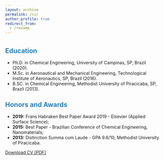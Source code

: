 ```yaml
---
layout: archive
permalink: /cv/
author_profile: true
redirect_from:
  - /resume
---
```

<head>
<meta name="viewport" content="width=device-width, initial-scale=1">
<!-- Add icon library -->
<link rel="stylesheet" href="https://cdnjs.cloudflare.com/ajax/libs/font-awesome/4.7.0/css/font-awesome.min.css">
<style>
.btn {
  background-color: DodgerBlue;
  border: none;
  color: white;
  padding: 12px 30px;
  cursor: pointer;
  font-size: 20px;
}

/* Darker background on mouse-over */
.btn:hover {
  background-color: RoyalBlue;
}
</style>
</head>



<p style="margin-bottom:1cm;"></p>


<p style="margin-bottom:1cm;"></p>
<h2>
<font color="#2980b9">Education</font>
</h2>

* Ph.D. in Chemical Engineering, University of Campinas, SP, Brazil (2020).
* M.Sc. in Aeronautical and Mechanical Engineering, Technological Institute of 
Aeronautics, SP, Brazil (2016).
* B.SC. in Chemical Engineering, Methodist University of Piracicaba, SP, Brazil (2013). 

<h2>
<font color="#2980b9">Honors and Awards</font>
</h2>

* __2019:__ Frans Habraken Best Paper Award 2019 - Elsevier (Applied Surface Science);
* __2015:__ Best Paper - Brazilian Conference of Chemical Engineering, Nanomaterials;
* __2013:__ Distinction Summa cum Laude - GPA 9.6/10, Methodist University of Piracicaba.

<a href="https://estatup.github.io/" target="_blank"><i class="fa fa-download" aria-hidden="true"></i> Download CV [PDF]</a>



